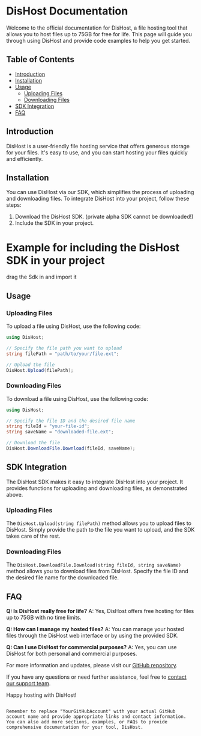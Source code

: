 # DisHost Documentation

Welcome to the official documentation for DisHost, a file hosting tool that allows you to host files up to 75GB for free for life. This page will guide you through using DisHost and provide code examples to help you get started.

## Table of Contents

- [Introduction](#introduction)
- [Installation](#installation)
- [Usage](#usage)
  - [Uploading Files](#uploading-files)
  - [Downloading Files](#downloading-files)
- [SDK Integration](#sdk-integration)
- [FAQ](#faq)

## Introduction

DisHost is a user-friendly file hosting service that offers generous storage for your files. It's easy to use, and you can start hosting your files quickly and efficiently.

## Installation

You can use DisHost via our SDK, which simplifies the process of uploading and downloading files. To integrate DisHost into your project, follow these steps:

1. Download the DisHost SDK.
(private alpha SDK cannot be downloaded!)
2. Include the SDK in your project.


# Example for including the DisHost SDK in your project 
drag the Sdk in and import it


## Usage

### Uploading Files

To upload a file using DisHost, use the following code:
```csharp
using DisHost;

// Specify the file path you want to upload
string filePath = "path/to/your/file.ext";

// Upload the file
DisHost.Upload(filePath);
```

### Downloading Files

To download a file using DisHost, use the following code:

```csharp
using DisHost;

// Specify the file ID and the desired file name
string fileId = "your-file-id";
string saveName = "downloaded-file.ext";

// Download the file
DisHost.DownloadFile.Download(fileId, saveName);
```

## SDK Integration

The DisHost SDK makes it easy to integrate DisHost into your project. It provides functions for uploading and downloading files, as demonstrated above.

### Uploading Files

The `DisHost.Upload(string filePath)` method allows you to upload files to DisHost. Simply provide the path to the file you want to upload, and the SDK takes care of the rest.

### Downloading Files

The `DisHost.DownloadFile.Download(string fileId, string saveName)` method allows you to download files from DisHost. Specify the file ID and the desired file name for the downloaded file.

## FAQ

**Q: Is DisHost really free for life?**
A: Yes, DisHost offers free hosting for files up to 75GB with no time limits.

**Q: How can I manage my hosted files?**
A: You can manage your hosted files through the DisHost web interface or by using the provided SDK.

**Q: Can I use DisHost for commercial purposes?**
A: Yes, you can use DisHost for both personal and commercial purposes.

For more information and updates, please visit our [GitHub repository](https://github.com/YourGitHubAccount/DisHost).

If you have any questions or need further assistance, feel free to [contact our support team](mailto:support@dishost.com).

Happy hosting with DisHost!
```

Remember to replace "YourGitHubAccount" with your actual GitHub account name and provide appropriate links and contact information. You can also add more sections, examples, or FAQs to provide comprehensive documentation for your tool, DisHost.
